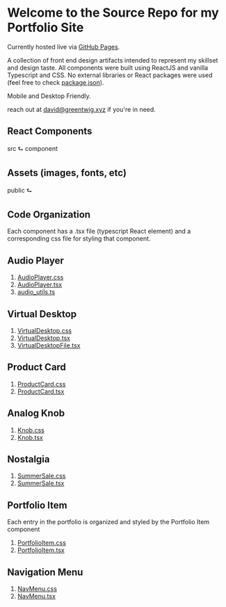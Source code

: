 # Welcome to the Source Repo for my Portfolio Site

Currently hosted live via [GitHub Pages](https://dggrunzweig.github.io/PortfolioSite/).

A collection of front end design artifacts intended to represent my skillset and design taste. All components were built using ReactJS and vanilla Typescript and CSS. No external libraries or React packages were used (feel free to check [package.json](package.json)).

Mobile and Desktop Friendly.

reach out at david@greentwig.xyz if you're in need.

## React Components

src
⮑ component

## Assets (images, fonts, etc)

public
⮑

## Code Organization

Each component has a .tsx file (typescript React element) and a corresponding css file for styling that component.

## Audio Player

1. [AudioPlayer.css](src/component/AudioPlayer.css)
2. [AudioPlayer.tsx](src/component/AudioPlayer.tsx)
3. [audio_utils.ts](src/component/audio_utils.ts)

## Virtual Desktop

1. [VirtualDesktop.css](src/component/VirtualDesktop.css)
2. [VirtualDesktop.tsx](src/component/VirtualDesktop.tsx)
3. [VirtualDesktopFile.tsx](src/component/VirtualDesktopFile.tsx)

## Product Card

1. [ProductCard.css](src/component/ProductCard.css)
2. [ProductCard.tsx](src/component/ProductCard.tsx)

## Analog Knob

1. [Knob.css](src/component/Knob.css)
2. [Knob.tsx](src/component/Knob.tsx)

## Nostalgia

1. [SummerSale.css](src/component/SummerSale.css)
2. [SummerSale.tsx](src/component/SummerSale.tsx)

## Portfolio Item

Each entry in the portfolio is organized and styled by the Portfolio Item component

1. [PortfolioItem.css](src/component/PortfolioItem.css)
2. [PortfolioItem.tsx](src/component/PortfolioItem.tsx)

## Navigation Menu

1. [NavMenu.css](src/component/NavMenu.css)
2. [NavMenu.tsx](src/component/NavMenu.tsx)
